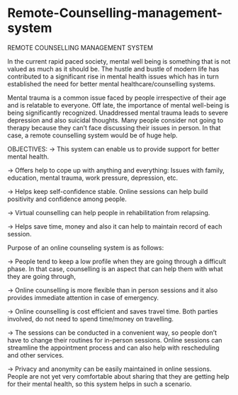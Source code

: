 # Remote-Counselling-management-system

REMOTE COUNSELLING MANAGEMENT SYSTEM

In the current rapid paced society, mental well being is something that is not valued as much as it should be. The hustle and bustle of modern life has contributed to a significant rise in mental health issues which has in turn established the need for better mental healthcare/counselling systems. 


Mental trauma is a common issue faced by people irrespective of their age and is relatable to everyone. Off late, the importance of mental well-being is being significantly recognized. Unaddressed mental trauma leads to severe depression and also suicidal thoughts. Many people consider not going to therapy because they can’t face discussing their issues in person. In that case, a remote counselling system would be of huge help.


OBJECTIVES:
-> This system can enable us to provide support for better mental health.

-> Offers help to cope up with anything and everything: Issues with family, education, mental trauma, work pressure, depression, etc.

-> Helps keep self-confidence stable. Online sessions can help build positivity and confidence among people.

-> Virtual counselling can help people in rehabilitation from relapsing.

-> Helps save time, money and also it can help to maintain record of each session.



Purpose of an online counseling system is as follows:

-> People tend to keep a low profile when they are going through a difficult phase. In that case, counselling is an aspect that can help them with what they are going through,

-> Online counselling is more flexible than in person sessions and it also provides immediate attention in case of emergency. 

-> Online counselling is cost efficient and saves travel time. Both parties involved, do not need to spend time/money on travelling. 

-> The sessions can be conducted in a convenient way, so people don’t have to change their routines for in-person sessions. Online sessions can streamline the appointment process and can also help with rescheduling and other services.

-> Privacy and anonymity can be easily maintained in online sessions. People are not yet very comfortable about sharing that they are getting help for their mental health, so this system helps in such a scenario.











